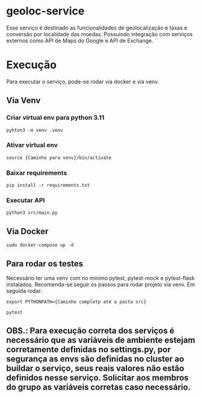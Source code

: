 # geoloc-service

Esse serviço é destinado as funcionalidades de geolocalização e taxas e conversão por localidade das moedas. Possuindo integração com serviços externos como API de Maps do Google e API de Exchange.

# Execução

Para executar o serviço, pode-se rodar via docker e via venv.

## Via Venv

### Criar virtual env para python 3.11

```
pyhton3 -m venv .venv
```

### Ativar virtual env

```
source {Caminho para venv}/bin/activate
```

### Baixar requirements
```
pip install -r requirements.txt
```

### Executar API
```
python3 src/main.py
```

## Via Docker
```
sudo docker-compose up -d
```

## Para rodar os testes
Necessário ter uma venv com no minimo pytest, pytest-mock e pytest-flask instalados. Recomenda-se seguir os passos para rodar projeto via venv. Em seguida rodar:

```
export PYTHONPATH={Caminho completp até a pasta src}
```

```
pytest
```

## OBS.: Para execução correta dos serviços é necessário que as variáveis de ambiente estejam corretamente definidas no settings.py, por segurança as envs são definidas no cluster ao buildar o serviço, seus reais valores não estão definidos nesse serviço. Solicitar aos membros do grupo as variáveis corretas caso necessário.
